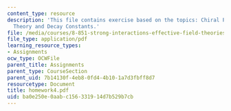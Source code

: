 ```yaml
---
content_type: resource
description: 'This file contains exercise based on the topics: Chiral Perturbation
  Theory and Decay Constants.'
file: /media/courses/8-851-strong-interactions-effective-field-theories-of-qcd-spring-2006/ba0e250e0aabc156331914d7b529b7cb_homework4.pdf
file_type: application/pdf
learning_resource_types:
- Assignments
ocw_type: OCWFile
parent_title: Assignments
parent_type: CourseSection
parent_uid: 7b14130f-4eb8-0fd4-4b10-1a7d3fbff8d7
resourcetype: Document
title: homework4.pdf
uid: ba0e250e-0aab-c156-3319-14d7b529b7cb
---
```

